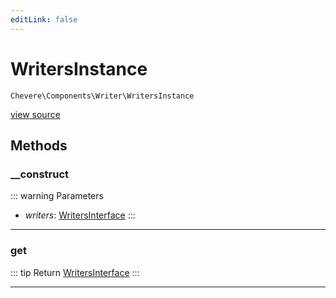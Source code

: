 ```yaml
---
editLink: false
---
```


# WritersInstance

`Chevere\Components\Writer\WritersInstance`

[view source](https://github.com/chevere/chevere/blob/master/src/Chevere/Components/Writer/WritersInstance.php)

## Methods

### __construct

::: warning Parameters
- *writers*: [WritersInterface](../../Interfaces/Writer/WritersInterface.md)
:::

---

### get

::: tip Return
[WritersInterface](../../Interfaces/Writer/WritersInterface.md)
:::

---
